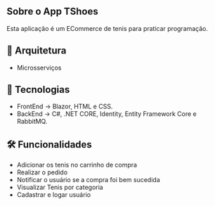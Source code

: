 ## Sobre o App TShoes
Esta aplicação é um ECommerce de tenis para praticar programação.

## 📁 Arquitetura
- Microsserviços

## 📡 Tecnologias
- FrontEnd -> Blazor, HTML e CSS.
- BackEnd -> C#, .NET CORE, Identity, Entity Framework Core e RabbitMQ.

## 🛠 Funcionalidades
- Adicionar os tenis no carrinho de compra
- Realizar o pedido
- Notificar o usuário se a compra foi bem sucedida
- Visualizar Tenis por categoria
- Cadastrar e logar usuário


